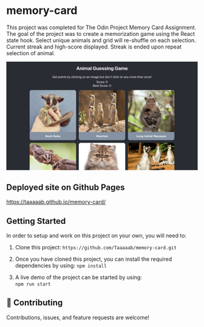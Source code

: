 # memory-card

This project was completed for The Odin Project Memory Card Assignment. The goal of the project was to create a memorization game using the React state hook.
Select unique animals and grid will re-shuffle on each selection.
Current streak and high-score displayed. Streak is ended upon repeat selection of animal.

![Alt text](https://github.com/Taaaaab/personal-portfolio/blob/main/photos/memory-card.png?raw=true "Screenshot")

## Deployed site on Github Pages

https://taaaaab.github.io/memory-card/

## Getting Started

In order to setup and work on this project on your own, you will need to:

1. Clone this project:
   `https://github.com/Taaaaab/memory-card.git`

2. Once you have cloned this project, you can install the required dependencies by using:
   `npm install`

3. A live demo of the project can be started by using:  
   `npm run start`

## 🤝 Contributing

Contributions, issues, and feature requests are welcome!
